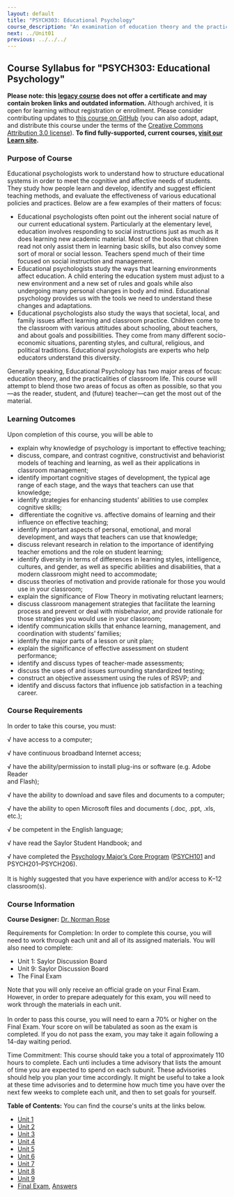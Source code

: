 ```yaml
---
layout: default
title: "PSYCH303: Educational Psychology"
course_description: "An examination of education theory and the practicalities of classroom life, designed to teach how to structure educational systems in order to meet the mental and emotional needs of students."
next: ../Unit01
previous: ../../../
---
```

Course Syllabus for "PSYCH303: Educational Psychology"
------------------------------------------------------

**Please note: this [legacy course](https://sayloracademy.zendesk.com/hc/en-us/articles/206089967) does not offer a certificate and may contain 
broken links and outdated information.** Although archived, it is open 
for learning without registration or enrollment. Please consider contributing 
updates to [this course on GitHub](https://github.com/saylordotorg/course_psych303) 
(you can also adopt, adapt, and distribute this course under the terms of 
the [Creative Commons Attribution 3.0 license](http://creativecommons.org/licenses/by/3.0/)). **To find fully-supported, current courses, [visit our 
Learn site](https://learn.saylor.org).**

### Purpose of Course

Educational psychologists work to understand how to structure
educational systems in order to meet the cognitive and affective needs
of students. They study how people learn and develop, identify and
suggest efficient teaching methods, and evaluate the effectiveness of
various educational policies and practices. Below are a few examples of
their matters of focus:
-   Educational psychologists often point out the inherent social nature
    of our current educational system. Particularly at the elementary
    level, education involves responding to social instructions just as
    much as it does learning new academic material. Most of the books
    that children read not only assist them in learning basic skills,
    but also convey some sort of moral or social lesson. Teachers spend
    much of their time focused on social instruction and management.
-   Educational psychologists study the ways that learning environments
    affect education. A child entering the education system must adjust
    to a new environment and a new set of rules and goals while also
    undergoing many personal changes in body and mind. Educational
    psychology provides us with the tools we need to understand these
    changes and adaptations.
-   Educational psychologists also study the ways that societal, local,
    and family issues affect learning and classroom practice. Children
    come to the classroom with various attitudes about schooling, about
    teachers, and about goals and possibilities. They come from many
    different socio-economic situations, parenting styles, and cultural,
    religious, and political traditions. Educational psychologists are
    experts who help educators understand this diversity.

Generally speaking, Educational Psychology has two major areas of focus:
education theory, and the practicalities of classroom life. This course
will attempt to blend those two areas of focus as often as possible, so
that you—as the reader, student, and (future) teacher—can get the most
out of the material.

### Learning Outcomes

Upon completion of this course, you will be able to

-   explain why knowledge of psychology is important to effective
    teaching;
-   discuss, compare, and contrast cognitive, constructivist and
    behaviorist models of teaching and learning, as well as their
    applications in classroom management;
-   identify important cognitive stages of development, the typical age
    range of each stage, and the ways that teachers can use that
    knowledge;
-   identify strategies for enhancing students’ abilities to use complex
    cognitive skills;
-    differentiate the cognitive vs. affective domains of learning and
    their influence on effective teaching;
-   identify important aspects of personal, emotional, and moral
    development, and ways that teachers can use that knowledge;
-   discuss relevant research in relation to the importance of
    identifying teacher emotions and the role on student learning;
-   identify diversity in terms of differences in learning styles,
    intelligence, cultures, and gender, as well as specific abilities
    and disabilities, that a modern classroom might need to accommodate;
-   discuss theories of motivation and provide rationale for those you
    would use in your classroom;
-   explain the significance of Flow Theory in motivating reluctant
    learners;
-   discuss classroom management strategies that facilitate the learning
    process and prevent or deal with misbehavior, and provide rationale
    for those strategies you would use in your classroom;
-   identify communication skills that enhance learning, management, and
    coordination with students’ families;
-   identify the major parts of a lesson or unit plan;
-   explain the significance of effective assessment on student
    performance;
-   identify and discuss types of teacher-made assessments;
-   discuss the uses of and issues surrounding standardized testing;
-   construct an objective assessment using the rules of RSVP; and
-   identify and discuss factors that influence job satisfaction in a
    teaching career.

### Course Requirements

In order to take this course, you must:  
  
 √ have access to a computer;  
  
 √ have continuous broadband Internet access;  
  
 √ have the ability/permission to install plug-ins or software (e.g.
Adobe Reader    
 and Flash);  
  
 √ have the ability to download and save files and documents to a
computer;  
  
 √ have the ability to open Microsoft files and documents (.doc, .ppt,
.xls, etc.);  
  
 √ be competent in the English language;  
  
 √ have read the Saylor Student Handbook; and  
  
 √ have completed the [Psychology Major’s Core
Program](http://www.saylor.org/majors/psychology/) ([PSYCH101](http://www.saylor.org/courses/psych101/) and  
 PSYCH201–PSYCH206).  
    
 It is highly suggested that you have experience with and/or access to
K–12 classroom(s).

### Course Information

**Course Designer:** [Dr. Norman
Rose](http://www.saylor.org/faculty-o-t/#DrNormanRose)  
  
 Requirements for Completion: In order to complete this course, you will
need to work through each unit and all of its assigned materials. You
will also need to complete:

-   Unit 1: Saylor Discussion Board
-   Unit 9: Saylor Discussion Board
-   The Final Exam

Note that you will only receive an official grade on your Final Exam.
However, in order to prepare adequately for this exam, you will need to
work through the materials in each unit.  
    
 In order to pass this course, you will need to earn a 70% or higher on
the Final Exam. Your score on will be tabulated as soon as the exam is
completed. If you do not pass the exam, you may take it again following
a 14-day waiting period.  
  
 Time Commitment: This course should take you a total of approximately
110 hours to complete. Each unti includes a time advisory that lists the
amount of time you are expected to spend on each subunit. These
advisories should help you plan your time accordingly. It might be
useful to take a look at these time advisories and to determine how much
time you have over the next few weeks to complete each unit, and then to
set goals for yourself.

**Table of Contents:** You can find the course's units at the links below.

- [Unit 1](https://legacy.saylor.org/psych303/Unit01/)
- [Unit 2](https://legacy.saylor.org/psych303/Unit02/)
- [Unit 3](https://legacy.saylor.org/psych303/Unit03/)
- [Unit 4](https://legacy.saylor.org/psych303/Unit04/)
- [Unit 5](https://legacy.saylor.org/psych303/Unit05/)
- [Unit 6](https://legacy.saylor.org/psych303/Unit06/)
- [Unit 7](https://legacy.saylor.org/psych303/Unit07/)
- [Unit 8](https://legacy.saylor.org/psych303/Unit08/)
- [Unit 9](https://legacy.saylor.org/psych303/Unit09/)
- [Final Exam](http://saylordotorg.github.io/LegacyExams/PSYCH/PSYCH303/PSYCH303-FinalExam.html), [Answers](http://saylordotorg.github.io/LegacyExams/PSYCH/PSYCH303/PSYCH303-FinalExam-Answers.html)
